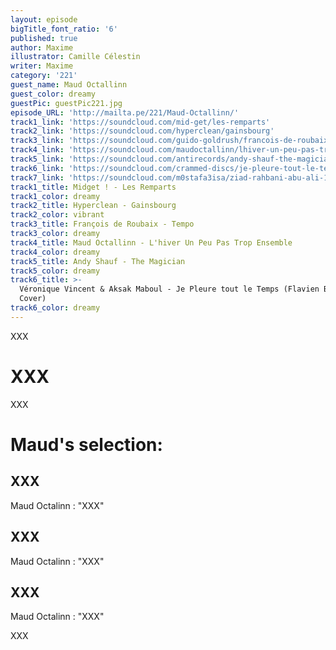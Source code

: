 ```yaml
---
layout: episode
bigTitle_font_ratio: '6'
published: true
author: Maxime
illustrator: Camille Célestin
writer: Maxime
category: '221'
guest_name: Maud Octallinn
guest_color: dreamy
guestPic: guestPic221.jpg
episode_URL: 'http://mailta.pe/221/Maud-Octallinn/'
track1_link: 'https://soundcloud.com/mid-get/les-remparts'
track2_link: 'https://soundcloud.com/hyperclean/gainsbourg'
track3_link: 'https://soundcloud.com/guido-goldrush/francois-de-roubaix-tempo'
track4_link: 'https://soundcloud.com/maudoctallinn/lhiver-un-peu-pas-trop-ensemble'
track5_link: 'https://soundcloud.com/antirecords/andy-shauf-the-magician'
track6_link: 'https://soundcloud.com/crammed-discs/je-pleure-tout-le-temps'
track7_link: 'https://soundcloud.com/m0stafa3isa/ziad-rahbani-abu-ali-1978'
track1_title: Midget ! - Les Remparts
track1_color: dreamy
track2_title: Hyperclean - Gainsbourg
track2_color: vibrant
track3_title: François de Roubaix - Tempo
track3_color: dreamy
track4_title: Maud Octallinn - L'hiver Un Peu Pas Trop Ensemble
track4_color: dreamy
track5_title: Andy Shauf - The Magician
track5_color: dreamy
track6_title: >-
  Véronique Vincent & Aksak Maboul - Je Pleure tout le Temps (Flavien Berger
  Cover)
track6_color: dreamy
---
```

<p id="introduction">
XXX</p>

# XXX

XXX

# Maud's selection:

## XXX
Maud Octalinn : "XXX"

## XXX

Maud Octalinn : "XXX"

## XXX

Maud Octalinn : "XXX"

<p id="outroduction">
XXX</p>
